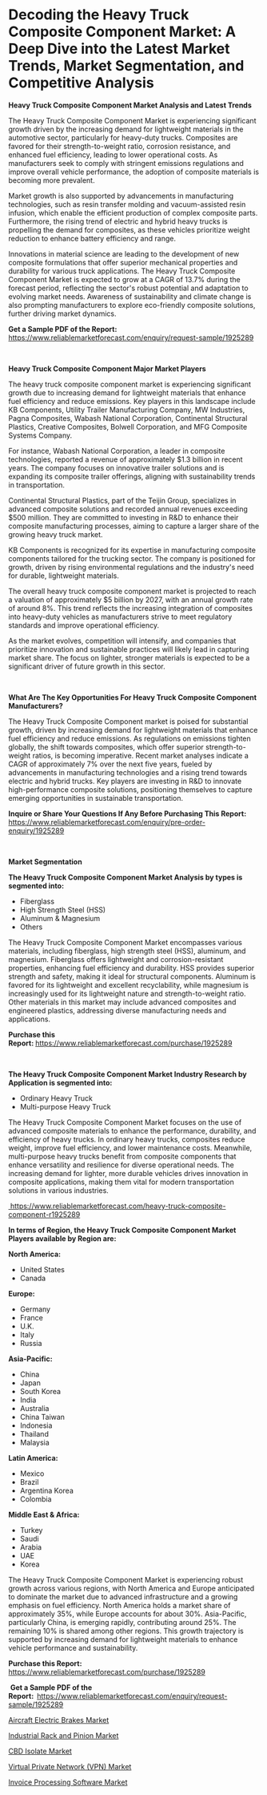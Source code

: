 <p><h1>Decoding the Heavy Truck Composite Component Market: A Deep Dive into the Latest Market Trends, Market Segmentation, and Competitive Analysis</h1></p><p><strong>Heavy Truck Composite Component Market Analysis and Latest Trends</strong></p>
<p><p>The Heavy Truck Composite Component Market is experiencing significant growth driven by the increasing demand for lightweight materials in the automotive sector, particularly for heavy-duty trucks. Composites are favored for their strength-to-weight ratio, corrosion resistance, and enhanced fuel efficiency, leading to lower operational costs. As manufacturers seek to comply with stringent emissions regulations and improve overall vehicle performance, the adoption of composite materials is becoming more prevalent.</p><p>Market growth is also supported by advancements in manufacturing technologies, such as resin transfer molding and vacuum-assisted resin infusion, which enable the efficient production of complex composite parts. Furthermore, the rising trend of electric and hybrid heavy trucks is propelling the demand for composites, as these vehicles prioritize weight reduction to enhance battery efficiency and range.</p><p>Innovations in material science are leading to the development of new composite formulations that offer superior mechanical properties and durability for various truck applications. The Heavy Truck Composite Component Market is expected to grow at a CAGR of 13.7% during the forecast period, reflecting the sector's robust potential and adaptation to evolving market needs. Awareness of sustainability and climate change is also prompting manufacturers to explore eco-friendly composite solutions, further driving market dynamics.</p></p>
<p><strong>Get a Sample PDF of the Report:&nbsp;</strong> <a href="https://www.reliablemarketforecast.com/enquiry/request-sample/1925289?utm_campaign=1464&utm_medium=2&utm_source=Github&utm_content=ia&utm_term=24102024&utm_id=heavy-truck-composite-component">https://www.reliablemarketforecast.com/enquiry/request-sample/1925289</a></p>
<p>&nbsp;</p>
<p><strong>Heavy Truck Composite Component Major Market Players</strong></p>
<p><p>The heavy truck composite component market is experiencing significant growth due to increasing demand for lightweight materials that enhance fuel efficiency and reduce emissions. Key players in this landscape include KB Components, Utility Trailer Manufacturing Company, MW Industries, Pagna Composites, Wabash National Corporation, Continental Structural Plastics, Creative Composites, Bolwell Corporation, and MFG Composite Systems Company.</p><p>For instance, Wabash National Corporation, a leader in composite technologies, reported a revenue of approximately $1.3 billion in recent years. The company focuses on innovative trailer solutions and is expanding its composite trailer offerings, aligning with sustainability trends in transportation.</p><p>Continental Structural Plastics, part of the Teijin Group, specializes in advanced composite solutions and recorded annual revenues exceeding $500 million. They are committed to investing in R&D to enhance their composite manufacturing processes, aiming to capture a larger share of the growing heavy truck market.</p><p>KB Components is recognized for its expertise in manufacturing composite components tailored for the trucking sector. The company is positioned for growth, driven by rising environmental regulations and the industry's need for durable, lightweight materials. </p><p>The overall heavy truck composite component market is projected to reach a valuation of approximately $5 billion by 2027, with an annual growth rate of around 8%. This trend reflects the increasing integration of composites into heavy-duty vehicles as manufacturers strive to meet regulatory standards and improve operational efficiency.</p><p>As the market evolves, competition will intensify, and companies that prioritize innovation and sustainable practices will likely lead in capturing market share. The focus on lighter, stronger materials is expected to be a significant driver of future growth in this sector.</p></p>
<p>&nbsp;</p>
<p><strong>What Are The Key Opportunities For Heavy Truck Composite Component Manufacturers?</strong></p>
<p><p>The Heavy Truck Composite Component market is poised for substantial growth, driven by increasing demand for lightweight materials that enhance fuel efficiency and reduce emissions. As regulations on emissions tighten globally, the shift towards composites, which offer superior strength-to-weight ratios, is becoming imperative. Recent market analyses indicate a CAGR of approximately 7% over the next five years, fueled by advancements in manufacturing technologies and a rising trend towards electric and hybrid trucks. Key players are investing in R&D to innovate high-performance composite solutions, positioning themselves to capture emerging opportunities in sustainable transportation.</p></p>
<p><strong>Inquire or Share Your Questions If Any Before Purchasing This Report:</strong> <a href="https://www.reliablemarketforecast.com/enquiry/pre-order-enquiry/1925289?utm_campaign=1464&utm_medium=2&utm_source=Github&utm_content=ia&utm_term=24102024&utm_id=heavy-truck-composite-component">https://www.reliablemarketforecast.com/enquiry/pre-order-enquiry/1925289</a></p>
<p>&nbsp;</p>
<p><strong>Market Segmentation</strong></p>
<p><strong>The Heavy Truck Composite Component Market Analysis by types is segmented into:</strong></p>
<p><ul><li>Fiberglass</li><li>High Strength Steel (HSS)</li><li>Aluminum & Magnesium</li><li>Others</li></ul></p>
<p><p>The Heavy Truck Composite Component Market encompasses various materials, including fiberglass, high strength steel (HSS), aluminum, and magnesium. Fiberglass offers lightweight and corrosion-resistant properties, enhancing fuel efficiency and durability. HSS provides superior strength and safety, making it ideal for structural components. Aluminum is favored for its lightweight and excellent recyclability, while magnesium is increasingly used for its lightweight nature and strength-to-weight ratio. Other materials in this market may include advanced composites and engineered plastics, addressing diverse manufacturing needs and applications.</p></p>
<p><strong>Purchase this Report:&nbsp;</strong><a href="https://www.reliablemarketforecast.com/purchase/1925289?utm_campaign=1464&utm_medium=2&utm_source=Github&utm_content=ia&utm_term=24102024&utm_id=heavy-truck-composite-component">https://www.reliablemarketforecast.com/purchase/1925289</a></p>
<p>&nbsp;</p>
<p><strong>The Heavy Truck Composite Component Market Industry Research by Application is segmented into:</strong></p>
<p><ul><li>Ordinary Heavy Truck</li><li>Multi-purpose Heavy Truck</li></ul></p>
<p><p>The Heavy Truck Composite Component Market focuses on the use of advanced composite materials to enhance the performance, durability, and efficiency of heavy trucks. In ordinary heavy trucks, composites reduce weight, improve fuel efficiency, and lower maintenance costs. Meanwhile, multi-purpose heavy trucks benefit from composite components that enhance versatility and resilience for diverse operational needs. The increasing demand for lighter, more durable vehicles drives innovation in composite applications, making them vital for modern transportation solutions in various industries.</p></p>
<p><a href="https://www.reliablemarketforecast.com/heavy-truck-composite-component-r1925289?utm_campaign=1464&utm_medium=2&utm_source=Github&utm_content=ia&utm_term=24102024&utm_id=heavy-truck-composite-component">&nbsp;https://www.reliablemarketforecast.com/heavy-truck-composite-component-r1925289</a></p>
<p><strong>In terms of Region, the Heavy Truck Composite Component Market Players available by Region are:</strong></p>
<p>
    <p> <strong> North America: </strong>
        <ul>
            <li>United States</li>
            <li>Canada</li>
        </ul>
        </p> 
    <p> <strong> Europe: </strong>
        <ul>
            <li>Germany</li>
            <li>France</li>
            <li>U.K.</li>
            <li>Italy</li>
            <li>Russia</li>
        </ul>
        </p> 
    <p> <strong> Asia-Pacific: </strong>
        <ul>
            <li>China</li>
            <li>Japan</li>
            <li>South Korea</li>
            <li>India</li>
            <li>Australia</li>
            <li>China Taiwan</li>
            <li>Indonesia</li>
            <li>Thailand</li>
            <li>Malaysia</li>
        </ul>
        </p> 
    <p> <strong> Latin America: </strong>
        <ul>
            <li>Mexico</li>
            <li>Brazil</li>
            <li>Argentina Korea</li>
            <li>Colombia</li>
        </ul>
        </p> 
    <p> <strong> Middle East & Africa: </strong>
        <ul>
            <li>Turkey</li>
            <li>Saudi</li>
            <li>Arabia</li>
            <li>UAE</li>
            <li>Korea</li>
        </ul>
    </p>
    </p>
<p><p>The Heavy Truck Composite Component Market is experiencing robust growth across various regions, with North America and Europe anticipated to dominate the market due to advanced infrastructure and a growing emphasis on fuel efficiency. North America holds a market share of approximately 35%, while Europe accounts for about 30%. Asia-Pacific, particularly China, is emerging rapidly, contributing around 25%. The remaining 10% is shared among other regions. This growth trajectory is supported by increasing demand for lightweight materials to enhance vehicle performance and sustainability.</p></p>
<p><strong>Purchase this Report: </strong><a href="https://www.reliablemarketforecast.com/purchase/1925289?utm_campaign=1464&utm_medium=2&utm_source=Github&utm_content=ia&utm_term=24102024&utm_id=heavy-truck-composite-component">https://www.reliablemarketforecast.com/purchase/1925289</a></p>
<p>&nbsp;<strong>Get a Sample PDF of the Report:&nbsp;&nbsp;</strong><a href="https://www.reliablemarketforecast.com/enquiry/request-sample/1925289?utm_campaign=1464&utm_medium=2&utm_source=Github&utm_content=ia&utm_term=24102024&utm_id=heavy-truck-composite-component">https://www.reliablemarketforecast.com/enquiry/request-sample/1925289</a></p>
<p><strong></strong></p>
<p><p><a href="https://issuu.com/reportprime-2/docs/aircraft-electric-brakes-market-siz_bb7d5940983f7c?utm_campaign=1464&utm_medium=2&utm_source=Github&utm_content=ia&utm_term=24102024&utm_id=heavy-truck-composite-component">Aircraft Electric Brakes Market</a></p><p><a href="https://issuu.com/reportprime-2/docs/industrial-rack-and-pinion-market-s_3b674896830f7f?utm_campaign=1464&utm_medium=2&utm_source=Github&utm_content=ia&utm_term=24102024&utm_id=heavy-truck-composite-component">Industrial Rack and Pinion Market</a></p><p><a href="https://github.com/juniordelafrance/Market-Research-Report-List-5/blob/main/cbd-isolate-market.md?utm_campaign=1464&utm_medium=2&utm_source=Github&utm_content=ia&utm_term=24102024&utm_id=heavy-truck-composite-component">CBD Isolate Market</a></p><p><a href="https://www.linkedin.com/pulse/global-virtual-private-network-vpn-industry-analysis-share-growth-qds1e?utm_campaign=1464&utm_medium=2&utm_source=Github&utm_content=ia&utm_term=24102024&utm_id=heavy-truck-composite-component">Virtual Private Network (VPN) Market</a></p><p><a href="https://www.linkedin.com/pulse/invoice-processing-software-market-size-share-trends-analysis-dwnoe?utm_campaign=1464&utm_medium=2&utm_source=Github&utm_content=ia&utm_term=24102024&utm_id=heavy-truck-composite-component">Invoice Processing Software Market</a></p></p>